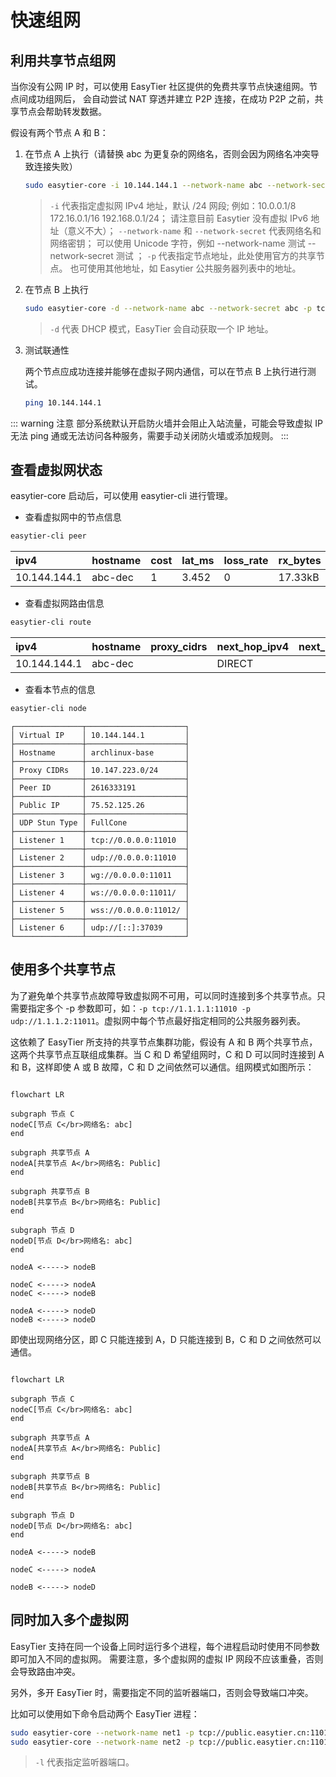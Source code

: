 # 快速组网

## 利用共享节点组网

当你没有公网 IP 时，可以使用 EasyTier 社区提供的免费共享节点快速组网。节点间成功组网后，
会自动尝试 NAT 穿透并建立 P2P 连接，在成功 P2P 之前，共享节点会帮助转发数据。

假设有两个节点 A 和 B：

1. 在节点 A 上执行（请替换 abc 为更复杂的网络名，否则会因为网络名冲突导致连接失败）

   ```sh
   sudo easytier-core -i 10.144.144.1 --network-name abc --network-secret abc -p tcp://public.easytier.cn:11010
   ```

   > `-i` 代表指定虚拟网 IPv4 地址，默认 /24 网段;
   > 例如：10.0.0.1/8  172.16.0.1/16  192.168.0.1/24；
   > 请注意目前 Easytier 没有虚拟 IPv6 地址（意义不大）；
   > `--network-name` 和 `--network-secret` 代表网络名和网络密钥；
   > 可以使用 Unicode 字符，例如 --network-name 测试 --network-secret 测试 ；
   > `-p` 代表指定节点地址，此处使用官方的共享节点。
   > 也可使用其他地址，如 Easytier 公共服务器列表中的地址。

2. 在节点 B 上执行

   ```sh
   sudo easytier-core -d --network-name abc --network-secret abc -p tcp://public.easytier.cn:11010
   ```

   > `-d` 代表 DHCP 模式，EasyTier 会自动获取一个 IP 地址。

3. 测试联通性

   两个节点应成功连接并能够在虚拟子网内通信，可以在节点 B 上执行进行测试。

   ```sh
   ping 10.144.144.1
   ```

::: warning 注意
部分系统默认开启防火墙并会阻止入站流量，可能会导致虚拟 IP 无法 ping 通或无法访问各种服务，需要手动关闭防火墙或添加规则。
:::

## 查看虚拟网状态

easytier-core 启动后，可以使用 easytier-cli 进行管理。

- 查看虚拟网中的节点信息

```sh
easytier-cli peer
```

| ipv4         | hostname | cost | lat_ms | loss_rate | rx_bytes | tx_bytes | tunnel_proto | nat_type | id        |
| :----------- | :------- | :--- | :----- | :-------- | :------- | :------- | :----------- | :------- | :-------- |
| 10.144.144.1 | abc-dec  | 1    | 3.452  | 0         | 17.33kB  | 20.42kB  | udp          | FullCone | 390879727 |

- 查看虚拟网路由信息

```sh
easytier-cli route
```

| ipv4         | hostname | proxy_cidrs | next_hop_ipv4 | next_hop_hostname | next_hop_lat | cost |
| :----------- | :------- | :---------- | :------------ | :---------------- | :----------- | :--- |
| 10.144.144.1 | abc-dec  |             | DIRECT        |                   | 3.646        | 1    |

- 查看本节点的信息

```sh
easytier-cli node
```

```
┌───────────────┬──────────────────────┐
│ Virtual IP    │ 10.144.144.1         │
├───────────────┼──────────────────────┤
│ Hostname      │ archlinux-base       │
├───────────────┼──────────────────────┤
│ Proxy CIDRs   │ 10.147.223.0/24      │
├───────────────┼──────────────────────┤
│ Peer ID       │ 2616333191           │
├───────────────┼──────────────────────┤
│ Public IP     │ 75.52.125.26         │
├───────────────┼──────────────────────┤
│ UDP Stun Type │ FullCone             │
├───────────────┼──────────────────────┤
│ Listener 1    │ tcp://0.0.0.0:11010  │
├───────────────┼──────────────────────┤
│ Listener 2    │ udp://0.0.0.0:11010  │
├───────────────┼──────────────────────┤
│ Listener 3    │ wg://0.0.0.0:11011   │
├───────────────┼──────────────────────┤
│ Listener 4    │ ws://0.0.0.0:11011/  │
├───────────────┼──────────────────────┤
│ Listener 5    │ wss://0.0.0.0:11012/ │
├───────────────┼──────────────────────┤
│ Listener 6    │ udp://[::]:37039     │
└───────────────┴──────────────────────┘
```

## 使用多个共享节点

为了避免单个共享节点故障导致虚拟网不可用，可以同时连接到多个共享节点。只需要指定多个 -p 参数即可，如：`-p tcp://1.1.1.1:11010 -p udp://1.1.1.2:11011`。虚拟网中每个节点最好指定相同的公共服务器列表。

这依赖了 EasyTier 所支持的共享节点集群功能，假设有 A 和 B 两个共享节点，这两个共享节点互联组成集群。当 C 和 D 希望组网时，C 和 D 可以同时连接到 A 和 B，这样即使 A 或 B 故障，C 和 D 之间依然可以通信。组网模式如图所示：

```mermaid

flowchart LR

subgraph 节点 C
nodeC[节点 C</br>网络名: abc]
end

subgraph 共享节点 A
nodeA[共享节点 A</br>网络名: Public]
end

subgraph 共享节点 B
nodeB[共享节点 B</br>网络名: Public]
end

subgraph 节点 D
nodeD[节点 D</br>网络名: abc]
end

nodeA <-----> nodeB

nodeC <-----> nodeA
nodeC <-----> nodeB

nodeA <-----> nodeD
nodeB <-----> nodeD

```

即使出现网络分区，即 C 只能连接到 A，D 只能连接到 B，C 和 D 之间依然可以通信。

```mermaid

flowchart LR

subgraph 节点 C
nodeC[节点 C</br>网络名: abc]
end

subgraph 共享节点 A
nodeA[共享节点 A</br>网络名: Public]
end

subgraph 共享节点 B
nodeB[共享节点 B</br>网络名: Public]
end

subgraph 节点 D
nodeD[节点 D</br>网络名: abc]
end

nodeA <-----> nodeB

nodeC <-----> nodeA

nodeB <-----> nodeD

```

## 同时加入多个虚拟网

EasyTier 支持在同一个设备上同时运行多个进程，每个进程启动时使用不同参数即可加入不同的虚拟网。
需要注意，多个虚拟网的虚拟 IP 网段不应该重叠，否则会导致路由冲突。

另外，多开 EasyTier 时，需要指定不同的监听器端口，否则会导致端口冲突。

比如可以使用如下命令启动两个 EasyTier 进程：

```sh
sudo easytier-core --network-name net1 -p tcp://public.easytier.cn:11010 -l 11010
sudo easytier-core --network-name net2 -p tcp://public.easytier.cn:11010 -l 21010
```

> `-l` 代表指定监听器端口。
